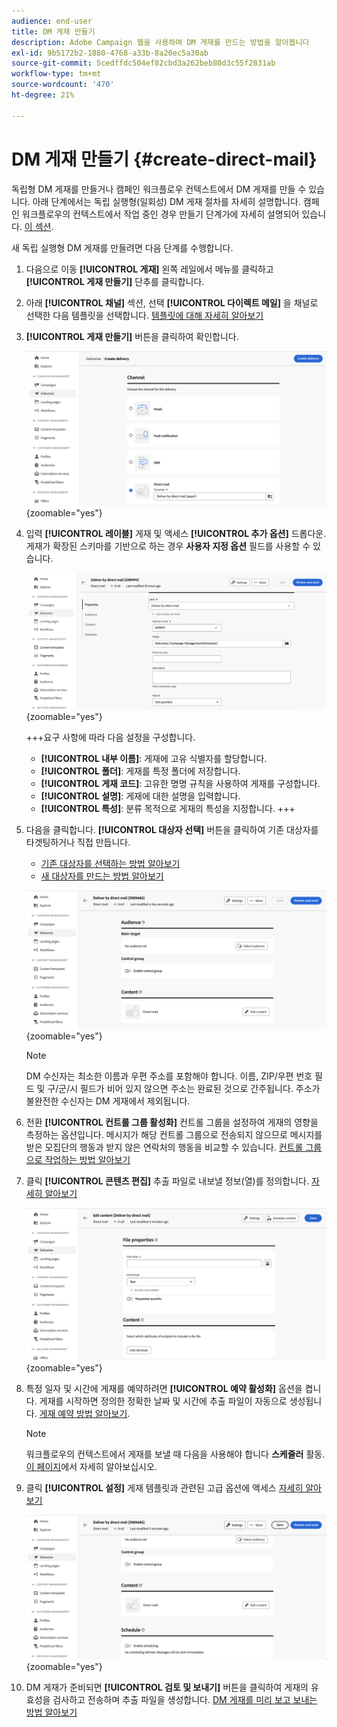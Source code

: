 ```yaml
---
audience: end-user
title: DM 게재 만들기
description: Adobe Campaign 웹을 사용하여 DM 게재를 만드는 방법을 알아봅니다
exl-id: 9b5172b2-1880-4768-a33b-8a20ec5a30ab
source-git-commit: 5cedffdc504ef82cbd3a262beb80d3c55f2831ab
workflow-type: tm+mt
source-wordcount: '470'
ht-degree: 21%

---
```


# DM 게재 만들기 {#create-direct-mail}

독립형 DM 게재를 만들거나 캠페인 워크플로우 컨텍스트에서 DM 게재를 만들 수 있습니다. 아래 단계에서는 독립 실행형(일회성) DM 게재 절차를 자세히 설명합니다. 캠페인 워크플로우의 컨텍스트에서 작업 중인 경우 만들기 단계가에 자세히 설명되어 있습니다. [이 섹션](../workflows/activities/channels.md#create-a-delivery-in-a-campaign-workflow).

새 독립 실행형 DM 게재를 만들려면 다음 단계를 수행합니다.

1. 다음으로 이동 **[!UICONTROL 게재]** 왼쪽 레일에서 메뉴를 클릭하고  **[!UICONTROL 게재 만들기]** 단추를 클릭합니다.

1. 아래 **[!UICONTROL 채널]** 섹션, 선택 **[!UICONTROL 다이렉트 메일]** 을 채널로 선택한 다음 템플릿을 선택합니다. [템플릿에 대해 자세히 알아보기](../msg/delivery-template.md)

1. **[!UICONTROL 게재 만들기]** 버튼을 클릭하여 확인합니다.

   ![](assets/dm-create.png){zoomable=&quot;yes&quot;}

1. 입력 **[!UICONTROL 레이블]** 게재 및 액세스 **[!UICONTROL 추가 옵션]** 드롭다운. 게재가 확장된 스키마를 기반으로 하는 경우 **사용자 지정 옵션** 필드를 사용할 수 있습니다.

   ![](assets/dm-properties.png){zoomable=&quot;yes&quot;}

   +++요구 사항에 따라 다음 설정을 구성합니다.
   * **[!UICONTROL 내부 이름]**: 게재에 고유 식별자를 할당합니다.
   * **[!UICONTROL 폴더]**: 게재를 특정 폴더에 저장합니다.
   * **[!UICONTROL 게재 코드]**: 고유한 명명 규칙을 사용하여 게재를 구성합니다.
   * **[!UICONTROL 설명]**: 게재에 대한 설명을 입력합니다.
   * **[!UICONTROL 특성]**: 분류 목적으로 게재의 특성을 지정합니다.
+++

1. 다음을 클릭합니다. **[!UICONTROL 대상자 선택]** 버튼을 클릭하여 기존 대상자를 타겟팅하거나 직접 만듭니다.

   * [기존 대상자를 선택하는 방법 알아보기](../audience/add-audience.md)
   * [새 대상자를 만드는 방법 알아보기](../audience/one-time-audience.md)

   ![](assets/dm-audience.png){zoomable=&quot;yes&quot;}

   >[!NOTE]
   >
   >DM 수신자는 최소한 이름과 우편 주소를 포함해야 합니다. 이름, ZIP/우편 번호 필드 및 구/군/시 필드가 비어 있지 않으면 주소는 완료된 것으로 간주됩니다. 주소가 불완전한 수신자는 DM 게재에서 제외됩니다.

1. 전환 **[!UICONTROL 컨트롤 그룹 활성화]** 컨트롤 그룹을 설정하여 게재의 영향을 측정하는 옵션입니다. 메시지가 해당 컨트롤 그룹으로 전송되지 않으므로 메시지를 받은 모집단의 행동과 받지 않은 연락처의 행동을 비교할 수 있습니다. [컨트롤 그룹으로 작업하는 방법 알아보기](../audience/control-group.md)

1. 클릭 **[!UICONTROL 콘텐츠 편집]** 추출 파일로 내보낼 정보(열)를 정의합니다. [자세히 알아보기](content-direct-mail.md)

   ![](assets/dm-content.png){zoomable=&quot;yes&quot;}

1. 특정 일자 및 시간에 게재를 예약하려면 **[!UICONTROL 예약 활성화]** 옵션을 켭니다. 게재를 시작하면 정의한 정확한 날짜 및 시간에 추출 파일이 자동으로 생성됩니다. [게재 예약 방법 알아보기](../msg/gs-messages.md#gs-schedule).

   >[!NOTE]
   >
   >워크플로우의 컨텍스트에서 게재를 보낼 때 다음을 사용해야 합니다 **스케줄러** 활동. [이 페이지](../workflows/activities/scheduler.md)에서 자세히 알아보십시오.

1. 클릭 **[!UICONTROL 설정]** 게재 템플릿과 관련된 고급 옵션에 액세스 [자세히 알아보기](../advanced-settings/delivery-settings.md)

   ![](assets/dm-settings.png){zoomable=&quot;yes&quot;}

1. DM 게재가 준비되면 **[!UICONTROL 검토 및 보내기]** 버튼을 클릭하여 게재의 유효성을 검사하고 전송하며 추출 파일을 생성합니다. [DM 게재를 미리 보고 보내는 방법 알아보기](send-direct-mail.md)
